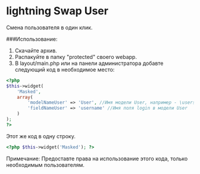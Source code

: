 lightning Swap User
=================

Смена пользователя в один клик.

###Использование:

1. Скачайте архив.
2. Распакуйте в папку "protected" своего webapp.
3. В layout/main.php или на панели администратора добавте следующий код в необходимое место:

```php
<?php
$this->widget(
    'Masked',
    array(
        'modelNameUser' => 'User', //Имя модели User, например - \users\models\User
        'fieldNameUser' => 'username' //Имя поля login в модели User
    )
);
?>
```
Этот же код в одну строку. 
```php
<?php $this->widget('Masked'); ?>
```

Примечание: Предоставте права на использование этого кода, только необходимым пользователям.